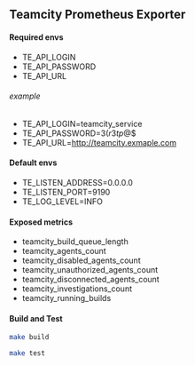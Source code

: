 ## Teamcity Prometheus Exporter

#### Required envs
* TE_API_LOGIN
* TE_API_PASSWORD
* TE_API_URL

###### example
* TE_API_LOGIN=teamcity_service
* TE_API_PASSWORD=$3(r3tp@$$
* TE_API_URL=http://teamcity.exmaple.com

#### Default envs
* TE_LISTEN_ADDRESS=0.0.0.0
* TE_LISTEN_PORT=9190
* TE_LOG_LEVEL=INFO

#### Exposed metrics
* teamcity_build_queue_length
* teamcity_agents_count
* teamcity_disabled_agents_count
* teamcity_unauthorized_agents_count
* teamcity_disconnected_agents_count
* teamcity_investigations_count
* teamcity_running_builds

#### Build and Test
```bash
make build

make test

```